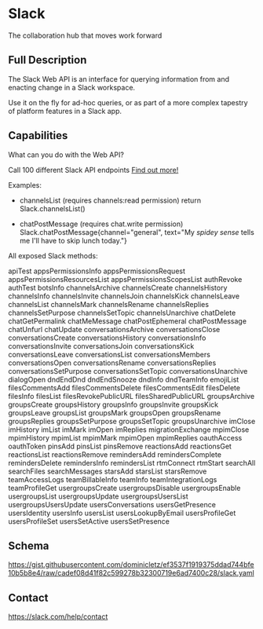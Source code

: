 # Slack

The collaboration hub that moves work forward

## Full Description

The Slack Web API is an interface for querying information from and enacting change in a Slack workspace.

Use it on the fly for ad-hoc queries, or as part of a more complex tapestry of platform features in a Slack app.

## Capabilities

What can you do with the Web API? 

Call 100 different Slack API endpoints [Find out more!](https://api.slack.com/methods)

Examples:

* channelsList (requires channels:read permission)
  return Slack.channelsList()

* chatPostMessage (requires chat.write permission)
  Slack.chatPostMessage{channel="general", text="My _spidey sense_ tells me I'll have to skip lunch today."}

All exposed Slack methods:

apiTest
appsPermissionsInfo
appsPermissionsRequest
appsPermissionsResourcesList
appsPermissionsScopesList
authRevoke
authTest
botsInfo
channelsArchive
channelsCreate
channelsHistory
channelsInfo
channelsInvite
channelsJoin
channelsKick
channelsLeave
channelsList
channelsMark
channelsRename
channelsReplies
channelsSetPurpose
channelsSetTopic
channelsUnarchive
chatDelete
chatGetPermalink
chatMeMessage
chatPostEphemeral
chatPostMessage
chatUnfurl
chatUpdate
conversationsArchive
conversationsClose
conversationsCreate
conversationsHistory
conversationsInfo
conversationsInvite
conversationsJoin
conversationsKick
conversationsLeave
conversationsList
conversationsMembers
conversationsOpen
conversationsRename
conversationsReplies
conversationsSetPurpose
conversationsSetTopic
conversationsUnarchive
dialogOpen
dndEndDnd
dndEndSnooze
dndInfo
dndTeamInfo
emojiList
filesCommentsAdd
filesCommentsDelete
filesCommentsEdit
filesDelete
filesInfo
filesList
filesRevokePublicURL
filesSharedPublicURL
groupsArchive
groupsCreate
groupsHistory
groupsInfo
groupsInvite
groupsKick
groupsLeave
groupsList
groupsMark
groupsOpen
groupsRename
groupsReplies
groupsSetPurpose
groupsSetTopic
groupsUnarchive
imClose
imHistory
imList
imMark
imOpen
imReplies
migrationExchange
mpimClose
mpimHistory
mpimList
mpimMark
mpimOpen
mpimReplies
oauthAccess
oauthToken
pinsAdd
pinsList
pinsRemove
reactionsAdd
reactionsGet
reactionsList
reactionsRemove
remindersAdd
remindersComplete
remindersDelete
remindersInfo
remindersList
rtmConnect
rtmStart
searchAll
searchFiles
searchMessages
starsAdd
starsList
starsRemove
teamAccessLogs
teamBillableInfo
teamInfo
teamIntegrationLogs
teamProfileGet
usergroupsCreate
usergroupsDisable
usergroupsEnable
usergroupsList
usergroupsUpdate
usergroupsUsersList
usergroupsUsersUpdate
usersConversations
usersGetPresence
usersIdentity
usersInfo
usersList
usersLookupByEmail
usersProfileGet
usersProfileSet
usersSetActive
usersSetPresence

## Schema

https://gist.githubusercontent.com/dominicletz/ef3537f1919375ddad744bfe10b5b8e4/raw/cadef08d41f82c599278b32300719e6ad7400c28/slack.yaml

## Contact

https://slack.com/help/contact
